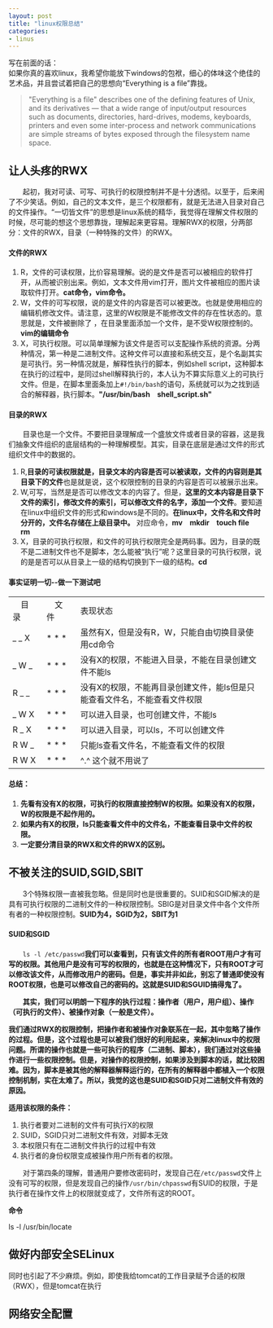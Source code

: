 ```yaml
---
layout: post
title: "linux权限总结"
categories:
- linus
---
```

写在前面的话：<br/>
如果你真的喜欢linux，我希望你能放下windows的包袱，细心的体味这个绝佳的艺术品，并且尝试着把自己的思想向“Everything is a file”靠拢。
>"Everything is a file" describes one of the defining features of Unix, and its derivatives — that a wide range of input/output resources such as documents, directories, hard-drives, modems, keyboards, printers and even some inter-process and network communications are simple streams of bytes exposed through the filesystem name space.

## 让人头疼的RWX ##

&emsp;&emsp;起初，我对可读、可写、可执行的权限控制并不是十分透彻。以至于，后来闹了不少笑话。例如，自己的文本文件，是三个权限都有，就是无法进入目录对自己的文件操作。“一切皆文件”的思想是linux系统的精华，我觉得在理解文件权限的时候，尽可能的想这个思想靠拢，理解起来更容易。理解RWX的权限，分两部分：文件的RWX，目录（一种特殊的文件）的RWX。


#### 文件的RWX ####
1. R，文件的可读权限，比价容易理解。说的是文件是否可以被相应的软件打开，从而被识别出来。例如，文本文件用vim打开，图片文件被相应的图片读取软件打开。**cat命令，vim命令。**
2. W，文件的可写权限，说的是文件的内容是否可以被更改。也就是使用相应的编辑机修改文件。请注意，这里的W权限是不能修改文件的存在性状态的。意思就是，文件被删除了 ，在目录里面添加一个文件，是不受W权限控制的。**vim的编辑命令**
3. X，可执行权限。可以简单理解为该文件是否可以支配操作系统的资源。分两种情况，第一种是二进制文件。这种文件可以直接和系统交互，是个名副其实是可执行。另一种情况就是，解释性执行的脚本，例如shell script，这种脚本在执行的过程中，是同过shell解释执行的，本人认为不算实际意义上的可执行文件。但是，在脚本里面条加上`#!/bin/bash`的语句，系统就可以为之找到适合的解释器，执行脚本。**"/usr/bin/bash&emsp;shell_script.sh"**

#### 目录的RWX ####
&emsp;&emsp;目录也是一个文件。不要把目录理解成一个盛放文件或者目录的容器，这是我们抽象文件组织的底层结构的一种理解模型。其实，目录在底层是通过文件的形式组织文件中的数据的。

1. R,**目录的可读权限就是，目录文本的内容是否可以被读取，文件的内容则是其目录下的文件**也是就是说，这个权限控制的目录的内容是否可以被展示出来。
2. W,可写，当然是是否可以修改文本的内容了。但是，**这里的文本内容是目录下文件的索引，修改文件的索引，可以修改文件的名字，添加一个文件**。要知道在linux中组织文件的形式和windows是不同的。**在linux中，文件名和文件时分开的，文件名存储在上级目录中。** 对应命令，**mv&emsp;mkdir&emsp;touch file&emsp;rm**
3. X，目录的可执行权限，和文件的可执行权限完全是两码事。因为，目录的既不是二进制文件也不是脚本，怎么能被“执行”呢？这里目录的可执行权限，说的是是否可以从目录上一级的结构切换到下一级的结构。**cd**


#### 事实证明一切--做一下测试吧 ####

<table class="meng">
<tr><td>&emsp;目录&emsp;</td><td>&emsp;文件&emsp;</td><td>表现状态</td></tr>
<tr><td>_ _ X</td><td>* * * </td><td>虽然有X，但是没有R，W，只能自由切换目录使用cd命令</td></tr>
<tr><td>_ W _</td><td>* * * </td><td>没有X的权限，不能进入目录，不能在目录创建文件不能ls</td></tr>
<tr><td>R _ _</td><td>* * * </td><td>没有X的权限，不能再目录创建文件，能ls但是只能查看文件名，不能查看文件权限</td></tr>
<tr><td>_ W X</td><td>* * * </td><td>可以进入目录，也可创建文件，不能ls</td></tr>
<tr><td>R _ X</td><td>* * * </td><td>可以进入目录，可以ls，不可以创建文件</td></tr>
<tr><td>R W _</td><td>* * * </td><td>只能ls查看文件名，不能查看文件的权限</td></tr>
<tr><td>R W X</td><td>* * * </td><td>^.^ 这个就不用说了</td></tr>
</table>

#### 总结： ####

1. **先看有没有X的权限，可执行的权限直接控制W的权限。如果没有X的权限，W的权限是不起作用的。**
2. **如果内有X的权限，ls只能查看文件中的文件名，不能查看目录中文件的权限。**
3. **一定要分清目录的RWX和文件的RWX的区别。**


## 不被关注的SUID,SGID,SBIT ##

&emsp;&emsp;3个特殊权限一直被我忽略。但是同时也是很重要的。SUID和SGID解决的是具有可执行权限的二进制文件的一种权限控制。SBIG是对目录文件中各个文件所有者的一种权限控制。**SUID为4，SGID为2，SBIT为1**

#### SUID和SGID ####

&emsp;&emsp;`ls -l /etc/passwd`**我们可以查看到，只有该文件的所有者ROOT用户才有可写的权限。其他用户是没有可写的权限的，也就是在这种情况下，只有ROOT才可以修改该文件，从而修改用户的密码。但是，事实并非如此，别忘了普通即使没有ROOT权限，也是可以修改自己的密码的。这就是SUID和SGUID搞得鬼了。**

&emsp;&emsp;**其实，我们可以明朗一下程序的执行过程：操作者（用户，用户组）、操作（可执行的文件）、被操作对象（一般是文件）。**

**我们通过RWX的权限控制，把操作者和被操作对象联系在一起，其中忽略了操作的过程。但是，这个过程也是可以被我们很好的利用起来，来解决linux中的权限问题。所谓的操作也就是一些可执行的程序（二进制、脚本），我们通过对这些操作进行一些权限控制。但是，对操作的权限控制，如果涉及到脚本的话，就比较困难。因为，脚本是被其他的解释器解释运行的，在所有的解释器中都植入一个权限控制机制，实在太难了。所以，我觉的这也是SUID和SGID只对二进制文件有效的原因。**

**适用该权限的条件：**

1. 执行者要对二进制的文件有可执行X的权限
2. SUID，SGID只对二进制文件有效，对脚本无效
3. 本权限只有在二进制文件执行的过程中有效
4. 执行者的身份权限变成被操作用户所有者的权限。

&emsp;&emsp;对于第四条的理解，普通用户要修改密码时，发现自己在`/etc/passwd`文件上没有可写的权限，但是发现自己的操作`/usr/bin/chpasswd`有SUID的权限，于是执行者在操作文件上的权限就变成了，文件所有这的ROOT。

**命令**

ls -l /usr/bin/locate
## 做好内部安全SELinux ##

同时也引起了不少麻烦。例如，即使我给tomcat的工作目录赋予合适的权限（RWX），但是tomcat在执行

## 网络安全配置 ##